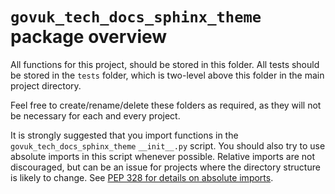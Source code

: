 # `govuk_tech_docs_sphinx_theme` package overview

All functions for this project, should be stored in this folder. All tests should be
stored in the `tests` folder, which is two-level above this folder in the main project
directory.

Feel free to create/rename/delete these folders as required, as they will not be
necessary for each and every project.

It is strongly suggested that you import functions in the
`govuk_tech_docs_sphinx_theme` `__init__.py` script. You should also try to use
absolute imports in this script whenever possible. Relative imports are not
discouraged, but can be an issue for projects where the directory structure is likely
to change. See [PEP 328 for details on absolute imports][pep-328].

[pep-328]: https://www.python.org/dev/peps/pep-0328/
